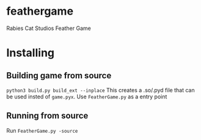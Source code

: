 # feathergame
Rabies Cat Studios Feather Game

# Installing
## Building game from source
```python3 build.py build_ext --inplace```
This creates a .so/.pyd file that can be used insted of `game.pyx`. Use `FeatherGame.py` as a entry point
## Running from source
Run `FeatherGame.py -source`

